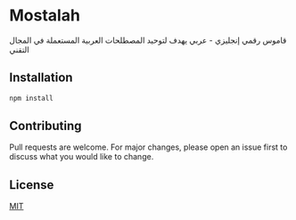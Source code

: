 # Mostalah

قاموس رقمي إنجليزي - عربي يهدف لتوحيد المصطلحات العربية المستعملة في المجال التقني

## Installation

```bash
npm install
```

## Contributing

Pull requests are welcome. For major changes, please open an issue first to discuss what you would like to change.

## License

[MIT](https://github.com/Abdelaziz18003/mostalah/blob/main/LICENSE)
